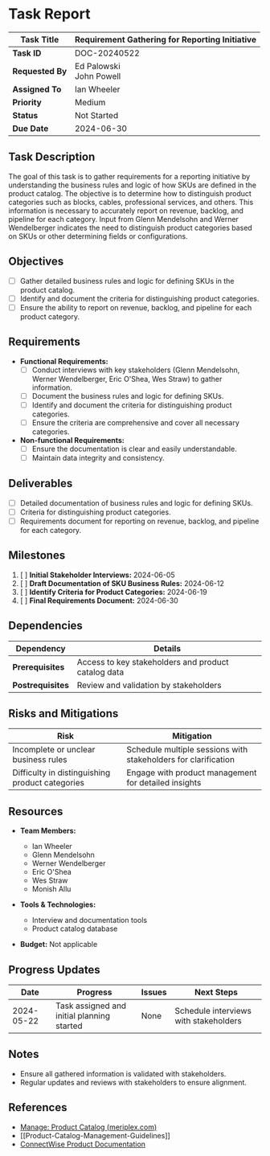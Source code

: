 # Task Report

| **Task Title**   | Requirement Gathering for Reporting Initiative |
| ---------------- | ---------------------------------------------- |
| **Task ID**      | DOC-20240522                                   |
| **Requested By** | Ed Palowski<br>John Powell                     |
| **Assigned To**  | Ian Wheeler                                    |
| **Priority**     | Medium                                         |
| **Status**       | Not Started                                    |
| **Due Date**     | 2024-06-30                                     |

## Task Description

The goal of this task is to gather requirements for a reporting initiative by understanding the business rules and logic of how SKUs are defined in the product catalog. The objective is to determine how to distinguish product categories such as blocks, cables, professional services, and others. This information is necessary to accurately report on revenue, backlog, and pipeline for each category. Input from Glenn Mendelsohn and Werner Wendelberger indicates the need to distinguish product categories based on SKUs or other determining fields or configurations.

## Objectives

- [ ]  Gather detailed business rules and logic for defining SKUs in the product catalog.
- [ ]  Identify and document the criteria for distinguishing product categories.
- [ ]  Ensure the ability to report on revenue, backlog, and pipeline for each product category.

## Requirements

- **Functional Requirements:**
    - [ ]  Conduct interviews with key stakeholders (Glenn Mendelsohn, Werner Wendelberger, Eric O'Shea, Wes Straw) to gather information.
    - [ ]  Document the business rules and logic for defining SKUs.
    - [ ]  Identify and document the criteria for distinguishing product categories.
    - [ ]  Ensure the criteria are comprehensive and cover all necessary categories.

- **Non-functional Requirements:**    
    - [ ]  Ensure the documentation is clear and easily understandable.
    - [ ]  Maintain data integrity and consistency.

## Deliverables

- [ ]  Detailed documentation of business rules and logic for defining SKUs.
- [ ]  Criteria for distinguishing product categories.
- [ ]  Requirements document for reporting on revenue, backlog, and pipeline for each category.

## Milestones

1. [ ]  **Initial Stakeholder Interviews:** 2024-06-05
2. [ ]  **Draft Documentation of SKU Business Rules:** 2024-06-12
3. [ ]  **Identify Criteria for Product Categories:** 2024-06-19
4. [ ]  **Final Requirements Document:** 2024-06-30

## Dependencies

|**Dependency**|**Details**|
|---|---|
|**Prerequisites**|Access to key stakeholders and product catalog data|
|**Postrequisites**|Review and validation by stakeholders|

## Risks and Mitigations

|**Risk**|**Mitigation**|
|---|---|
|Incomplete or unclear business rules|Schedule multiple sessions with stakeholders for clarification|
|Difficulty in distinguishing product categories|Engage with product management for detailed insights|

## Resources

- **Team Members:**
    - Ian Wheeler
    - Glenn Mendelsohn
    - Werner Wendelberger
    - Eric O'Shea
    - Wes Straw
    - Monish Allu

- **Tools & Technologies:**
    - Interview and documentation tools
    - Product catalog database

- **Budget:** Not applicable

## Progress Updates

|**Date**|**Progress**|**Issues**|**Next Steps**|
|---|---|---|---|
|2024-05-22|Task assigned and initial planning started|None|Schedule interviews with stakeholders|

## Notes

- Ensure all gathered information is validated with stakeholders.
- Regular updates and reviews with stakeholders to ensure alignment.

## References

- [Manage: Product Catalog (meriplex.com)](https://connect.meriplex.com/v4_6_release/ConnectWise.aspx?locale=en_US#XQAACABaAAAAAAAAAAA9iIoG07$U9XZqpLgsNh4oLBjXAw2UR$ZvUcrqictbnx0_BMcdsZ5Q6OJUFtMBn7ZMg_hpPtbY6QBMfpTesM7HmABVL$17jeTldcZjnDRx$8BFgA==??ProductList)
- [[Product-Catalog-Management-Guidelines]]
- [ConnectWise Product Documentation](https://docs.connectwise.com/ConnectWise_Documentation/040/015)
